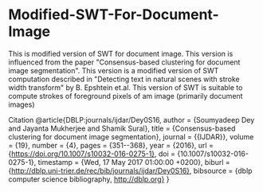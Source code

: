 # Modified-SWT-For-Document-Image
This is modified version of SWT for document image. This version is influenced from the paper "Consensus-based clustering for document image segmentation". This version is a modified version of SWT computation described in "Detecting text in natural scenes with stroke width transform" by B. Epshtein et.al. This version of SWT is suitable to compute strokes of foreground pixels of am image (primarily document images)


Citation
@article{DBLP:journals/ijdar/Dey0S16,
  author    = {Soumyadeep Dey and
               Jayanta Mukherjee and
               Shamik Sural},
  title     = {Consensus-based clustering for document image segmentation},
  journal   = {{IJDAR}},
  volume    = {19},
  number    = {4},
  pages     = {351--368},
  year      = {2016},
  url       = {https://doi.org/10.1007/s10032-016-0275-1},
  doi       = {10.1007/s10032-016-0275-1},
  timestamp = {Wed, 17 May 2017 01:00:00 +0200},
  biburl    = {http://dblp.uni-trier.de/rec/bib/journals/ijdar/Dey0S16},
  bibsource = {dblp computer science bibliography, http://dblp.org}
}
